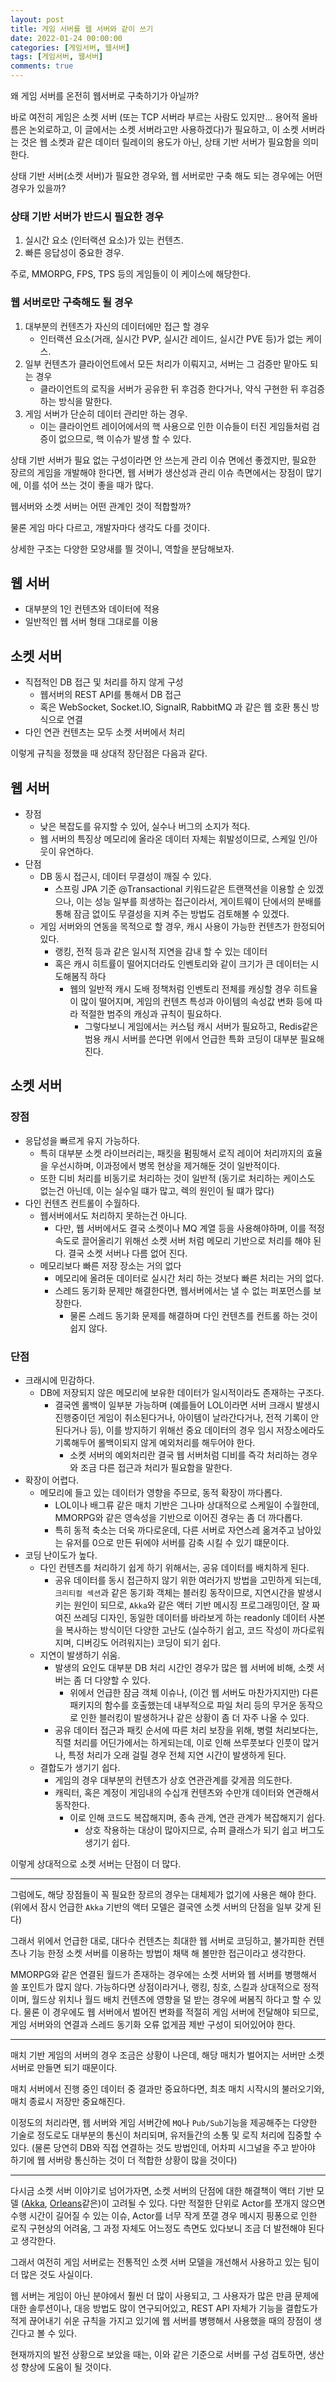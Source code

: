 ```yaml
---
layout: post
title: 게임 서버를 웹 서버와 같이 쓰기
date: 2022-01-24 00:00:00
categories: [게임서버, 웹서버]
tags: [게임서버, 웹서버]
comments: true
---
```


왜 게임 서버를 온전히 웹서버로 구축하기가 아닐까?

바로 여전히 게임은 소켓 서버 (또는 TCP 서버라 부르는 사람도 있지만... 용어적 올바름은 논외로하고, 이 글에서는 소켓 서버라고만 사용하겠다)가 필요하고, 이 소켓 서버라는 것은 웹 소켓과 같은 데이터 릴레이의 용도가 아닌, 상태 기반 서버가 필요함을 의미한다.

상태 기반 서버(소켓 서버)가 필요한 경우와, 웹 서버로만 구축 해도 되는 경우에는 어떤 경우가 있을까?

### 상태 기반 서버가 반드시 필요한 경우
1. 실시간 요소 (인터랙션 요소)가 있는 컨텐츠.
2. 빠른 응답성이 중요한 경우.

주로, MMORPG, FPS, TPS 등의 게임들이 이 케이스에 해당한다.

### 웹 서버로만 구축해도 될 경우

1. 대부분의 컨텐츠가 자신의 데이터에만 접근 할 경우
    - 인터랙션 요소(거래, 실시간 PVP, 실시간 레이드, 실시간 PVE 등)가 없는 케이스.
2. 일부 컨텐츠가 클라이언트에서 모든 처리가 이뤄지고, 서버는 그 검증만 맡아도 되는 경우
    - 클라이언트의 로직을 서버가 공유한 뒤 후검증 한다거나, 약식 구현한 뒤 후검증 하는 방식을 말한다.
3. 게임 서버가 단순히 데이터 관리만 하는 경우.
    - 이는 클라이언트 레이어에서의 핵 사용으로 인한 이슈들이 터진 게임들처럼 검증이 없으므로, 핵 이슈가 발생 할 수 있다.
    

상태 기반 서버가 필요 없는 구성이라면 안 쓰는게 관리 이슈 면에선 좋겠지만, 필요한 장르의 게임을 개발해야 한다면, 웹 서버가 생산성과 관리 이슈 측면에서는 장점이 많기에, 이를 섞어 쓰는 것이 좋을 때가 많다.

웹서버와 소켓 서버는 어떤 관계인 것이 적합할까?

물론 게임 마다 다르고, 개발자마다 생각도 다를 것이다.

상세한 구조는 다양한 모양새를 띌 것이니, 역할을 분담해보자.

## 웹 서버

- 대부분의 1인 컨텐츠와 데이터에 적용
- 일반적인 웹 서버 형태 그대로를 이용

## 소켓 서버

- 직접적인 DB 접근 및 처리를 하지 않게 구성
    - 웹서버의 REST API를 통해서 DB 접근
    - 혹은 WebSocket, Socket.IO, SignalR, RabbitMQ 과 같은 웹 호환 통신 방식으로 연결
- 다인 연관 컨텐츠는 모두 소켓 서버에서 처리

이렇게 규칙을 정했을 때 상대적 장단점은 다음과 같다.

## 웹 서버

- 장점
    - 낮은 복잡도를 유지할 수 있어, 실수나 버그의 소지가 적다.
    - 웹 서버의 특징상 메모리에 올라온 데이터 자체는 휘발성이므로, 스케일 인/아웃이 유연하다.
- 단점
    - DB 동시 접근시, 데이터 무결성이 깨질 수 있다.
        - 스프링 JPA 기준 @Transactional 키워드같은 트랜잭션을 이용할 순 있겠으나, 이는 성능 일부를 희생하는 접근이라서, 게이트웨이 단에서의 분배를 통해 잠금 없이도 무결성을 지켜 주는 방법도 검토해볼 수 있겠다.
    - 게임 서버와의 연동을 목적으로 할 경우, 캐시 사용이 가능한 컨텐츠가 한정되어 있다.
        - 랭킹, 전적 등과 같은 일시적 지연을 감내 할 수 있는 데이터
        - 혹은 캐시 히트률이 떨어지더라도 인벤토리와 같이 크기가 큰 데이터는 시도해봄직 하다
            - 웹의 일반적 캐시 도배 정책처럼 인벤토리 전체를 캐싱할 경우 히트율이 많이 떨어지며, 게임의 컨텐츠 특성과 아이템의 속성값 변화 등에 따라 적절한 범주의 캐싱과 규칙이 필요하다.
                - 그렇다보니 게임에서는 커스텀 캐시 서버가 필요하고, Redis같은 범용 캐시 서버를 쓴다면 위에서 언급한 특화 코딩이 대부분 필요해진다.

## 소켓 서버

### 장점
  - 응답성을 빠르게 유지 가능하다.
      - 특히 대부분 소켓 라이브러리는, 패킷을 펌핑해서 로직 레이어 처리까지의 효율을 우선시하며, 이과정에서 병목 현상을 제거해둔 것이 일반적이다.
      - 또한 디비 처리를 비동기로 처리하는 것이 일반적 (동기로 처리하는 케이스도 없는건 아닌데, 이는 실수일 떄가 많고, 렉의 원인이 될 떄가 많다)
  - 다인 컨텐츠 컨트롤이 수월하다.
      - 웹서버에서도 처리하지 못하는건 아니다.
          - 다만, 웹 서버에서도 결국 소켓이나 MQ 계열 등을 사용해야하며, 이를 적정 속도로 끌어올리기 위해선 소켓 서버 처럼 메모리 기반으로 처리를 해야 된다. 결국 소켓 서버나 다름 없어 진다.
      - 메모리보다 빠른 저장 장소는 거의 없다
          - 메모리에 올려둔 데이터로 실시간 처리 하는 것보다 빠른 처리는 거의 없다.
          - 스레드 동기화 문제만 해결한다면, 웹서버에서는 낼 수 없는 퍼포먼스를 보장한다.
              - 물론 스레드 동기화 문제를 해결하며 다인 컨텐츠를 컨트롤 하는 것이 쉽지 않다.
### 단점
  - 크래시에 민감하다.
      - DB에 저장되지 않은 메모리에 보유한 데이터가 일시적이라도 존재하는 구조다.
          - 결국엔 롤백이 일부분 가능하며 (예를들어 LOL이라면 서버 크래시 발생시 진행중이던 게임이 취소된다거나, 아이템이 날라간다거나, 전적 기록이 안된다거나 등), 이를 방지하기 위해선 중요 데이터의 경우 임시 저장소에라도 기록해두어 롤백이되지 않게 예외처리를 해두어야 한다.
              - 소켓 서버의 예외처리란 결국 웹 서버처럼 디비를 즉각 처리하는 경우와 조금 다른 접근과 처리가 필요함을 말한다.
  - 확장이 어렵다.
      - 메모리에 들고 있는 데이터가 영향을 주므로, 동적 확장이 까다롭다.
          - LOL이나 배그류 같은 매치 기반은 그나마 상대적으로 스케일이 수월한데, MMORPG와 같은 영속성을 기반으로 이어진 경우는 좀 더 까다롭다.
          - 특히 동적 축소는 더욱 까다로운데, 다른 서버로 자연스레 옮겨주고 남아있는 유저를 0으로 만든 뒤에야 서버를 감축 시킬 수 있기 떄문이다.
  - 코딩 난이도가 높다.
      - 다인 컨텐츠를 처리하기 쉽게 하기 위해서는, 공유 데이터를 배치하게 된다.
          - 공유 데이터를 동시 접근하지 않기 위한 여러가지 방법을 고민하게 되는데, `크리티컬 섹션`과 같은 동기화 객체는 블러킹 동작이므로, 지연시간을 발생시키는 원인이 되므로, `Akka`와 같은 액터 기반 메시징 프로그래밍이던, 잘 짜여진 쓰레딩 디자인, 동일한 데이터를 바라보게 하는 readonly 데이터 사본을 복사하는 방식이던 다양한 고난도 (실수하기 쉽고, 코드 작성이 까다로워지며, 디버깅도 어려워지는) 코딩이 되기 쉽다.
      - 지연이 발생하기 쉬움.
          - 발생의 요인도 대부분 DB 처리 시간인 경우가 많은 웹 서버에 비해, 소켓 서버는 좀 더 다양할 수 있다.
              - 위에서 언급한 잠금 객체 이슈나, (이건 웹 서버도 마찬가지지만) 다른 패키지의 함수를 호출했는데 내부적으로 파일 처리 등의 무거운 동작으로 인한 블러킹이 발생하거나 같은 상황이 좀 더 자주 나올 수 있다.
          - 공유 데이터 접근과 패킷 순서에 따른 처리 보장을 위해, 병렬 처리보다는, 직렬 처리를 어딘가에서는 하게되는데, 이로 인해 쓰루풋보다 인풋이 많거나, 특정 처리가 오래 걸릴 경우 전체 지연 시간이 발생하게 된다.
      - 결합도가 생기기 쉽다.
          - 게임의 경우 대부분의 컨텐츠가 상호 연관관계를 갖게끔 의도한다.
          - 캐릭터, 혹은 계정이 게임내의 수십개 컨텐츠와 수만개 데이터와 연관해서 동작한다.
              - 이로 인해 코드도 복잡해지며, 종속 관계, 연관 관계가 복잡해지기 쉽다.
                  - 상호 작용하는 대상이 많아지므로, 슈퍼 클래스가 되기 쉽고 버그도 생기기 쉽다.
                    

이렇게 상대적으로 소켓 서버는 단점이 더 많다.

---

그럼에도, 해당 장점들이 꼭 필요한 장르의 경우는 대체제가 없기에 사용은 해야 한다. (위에서 잠시 언급한 `Akka` 기반의 액터 모델은 결국엔 소켓 서버의 단점을 일부 갖게 된다)

그래서 위에서 언급한 대로, 대다수 컨텐츠는 최대한 웹 서버로 코딩하고, 불가피한 컨텐츠나 기능 한정 소켓 서버를 이용하는 방법이 채택 해 볼만한 접근이라고 생각한다.

MMORPG와 같은 연결된 월드가 존재하는 경우에는 소켓 서버와 웹 서버를 병행해서 쓸 포인트가 많지 않다. 가능하다면 상점이라거나, 랭킹, 칭호, 스킬과 상대적으로 정적이며, 월드상 위치나 월드 배치 컨텐츠에 영향을 덜 받는 경우에 써봄직 하다고 할 수 있다. 물론 이 경우에도 웹 서버에서 벌어진 변화를 적절히 게임 서버에 전달해야 되므로, 게임 서버와의 연결과 스레드 동기화 오류 없게끔 제반 구성이 되어있어야 한다.

---

매치 기반 게임의 서버의 경우 조금은 상황이 나은데, 해당 매치가 벌어지는 서버만 소켓 서버로 만들면 되기 때문이다.

매치 서버에서 진행 중인 데이터 중 결과만 중요하다면, 최초 매치 시작시의 불러오기와, 매치 종료시 저장만 중요해진다.

이정도의 처리라면, 웹 서버와 게임 서버간에 `MQ`나 `Pub/Sub`기능을 제공해주는 다양한 기술로 정도로도  대부분의 통신이 처리되며, 유저들간의 소통 및 로직 처리에 집중할 수 있다. (물론 당연히 DB와 직접 연결하는 것도 방법인데, 어차피 시그널을 주고 받아야 하기에 웹 서버랑 통신하는 것이 더 적합한 상황이 많을 것이다)

---

다시금 소켓 서버 이야기로 넘어가자면, 소켓 서버의 단점에 대한 해결책이 액터 기반 모델 ([Akka](https://akka.io/), [Orleans](https://github.com/dotnet/orleans)같은)이 고려될 수 있다. 다만 적절한 단위로 Actor를 쪼개지 않으면 수행 시간이 길어질 수 있는 이슈, Actor를 너무 작게 쪼갤 경우 메시지 핑퐁으로 인한 로직 구현상의 어려움, 그 과정 자체도 어느정도  측면도 있다보니 조금 더 발전해야 된다고 생각한다.

그래서 여전히 게임 서버로는 전통적인 소켓 서버 모델을 개선해서 사용하고 있는 팀이 더 많은 것도 사실이다.

웹 서버는 게임이 아닌 분야에서 훨씬 더 많이 사용되고, 그 사용자가 많은 만큼 문제에 대한 솔루션이나, 대응 방법도 많이 연구되어있고, REST API 자체가 기능을 결합도가 적게 끊어내기 쉬운 규칙을 가지고 있기에 웹 서버를 병행해서 사용했을 때의 장점이 생긴다고 볼 수 있다.

현재까지의 발전 상황으로 보았을 때는, 이와 같은 기준으로 서버를 구성 검토하면, 생산성 향상에 도움이 될 것이다.